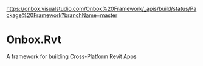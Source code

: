 https://onbox.visualstudio.com/Onbox%20Framework/_apis/build/status/Package%20Framework?branchName=master

# Onbox.Rvt
A framework for building Cross-Platform Revit Apps
